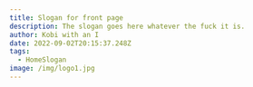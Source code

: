 ```yaml
---
title: Slogan for front page
description: The slogan goes here whatever the fuck it is.
author: Kobi with an I
date: 2022-09-02T20:15:37.248Z
tags:
  - HomeSlogan
image: /img/logo1.jpg
---
```

